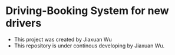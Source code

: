 # Driving-Booking System for new drivers
- This project was created by Jiaxuan Wu 
- This repository is under continous developing by Jiaxuan Wu. 
